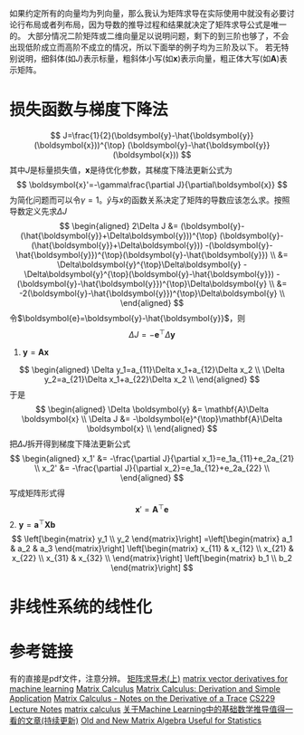 如果约定所有的向量均为列向量，那么我认为矩阵求导在实际使用中就没有必要讨论行布局或者列布局，因为导数的推导过程和结果就决定了矩阵求导公式是唯一的。
大部分情况二阶矩阵或二维向量足以说明问题，剩下的到三阶也够了，不会出现低阶成立而高阶不成立的情况，所以下面举的例子均为三阶及以下。
若无特别说明，细斜体(如$J$)表示标量，粗斜体小写(如$\boldsymbol{x}$)表示向量，粗正体大写(如$\mathbf{A}$)表示矩阵。

# 损失函数与梯度下降法
$$
    J=\frac{1}{2}(\boldsymbol{y}-\hat{\boldsymbol{y}}(\boldsymbol{x}))^{\top}
    (\boldsymbol{y}-\hat{\boldsymbol{y}}(\boldsymbol{x}))
$$
其中$J$是标量损失值，$\boldsymbol{x}$是待优化参数，其梯度下降法更新公式为
$$
\boldsymbol{x}'=-\gamma\frac{\partial J}{\partial\boldsymbol{x}}
$$
为简化问题而可以令$\gamma=1$。$\hat{y}$与$x$的函数关系决定了矩阵的导数应该怎么求。按照导数定义先求$\Delta J$
$$
\begin{aligned}
    2\Delta J &= (\boldsymbol{y}-(\hat{\boldsymbol{y}}+\Delta\boldsymbol{y}))^{\top}
    (\boldsymbol{y}-(\hat{\boldsymbol{y}}+\Delta\boldsymbol{y}))
    -(\boldsymbol{y}-\hat{\boldsymbol{y}})^{\top}(\boldsymbol{y}-\hat{\boldsymbol{y}}) \\
    &= \Delta\boldsymbol{y}^{\top}\Delta\boldsymbol{y}
    -\Delta\boldsymbol{y}^{\top}(\boldsymbol{y}-\hat{\boldsymbol{y}})
    -(\boldsymbol{y}-\hat{\boldsymbol{y}})^{\top}\Delta\boldsymbol{y} \\
    &= -2(\boldsymbol{y}-\hat{\boldsymbol{y}})^{\top}\Delta\boldsymbol{y} \\
\end{aligned}
$$
令$\boldsymbol{e}=\boldsymbol{y}-\hat{\boldsymbol{y}}$，则
$$
\Delta J=-\boldsymbol{e}^{\top}\Delta\boldsymbol{y}
$$

1. $\boldsymbol{y}=\mathbf{A}\boldsymbol{x}$

$$
\begin{aligned}
    \Delta y_1=a_{11}\Delta x_1+a_{12}\Delta x_2 \\
    \Delta y_2=a_{21}\Delta x_1+a_{22}\Delta x_2 \\
\end{aligned}
$$
于是
$$
\begin{aligned}
    \Delta \boldsymbol{y} &= \mathbf{A}\Delta \boldsymbol{x} \\
    \Delta J &= -\boldsymbol{e}^{\top}\mathbf{A}\Delta \boldsymbol{x} \\
\end{aligned}
$$
把$\Delta J$拆开得到梯度下降法更新公式
$$
\begin{aligned}
    x_1' &= -\frac{\partial J}{\partial x_1}=e_1a_{11}+e_2a_{21} \\
    x_2' &= -\frac{\partial J}{\partial x_2}=e_1a_{12}+e_2a_{22} \\
\end{aligned}
$$
写成矩阵形式得
$$
\boldsymbol{x}'=\mathbf{A}^{\top}\boldsymbol{e}
$$
2. $\boldsymbol{y}=\boldsymbol{a}^{\top}\mathbf{X}\boldsymbol{b}$
$$
\left[\begin{matrix}
    y_1 \\ y_2
\end{matrix}\right]
=\left[\begin{matrix}
    a_1 & a_2 & a_3
\end{matrix}\right]
\left[\begin{matrix}
    x_{11} & x_{12} \\
    x_{21} & x_{22} \\
    x_{31} & x_{32} \\
\end{matrix}\right]
\left[\begin{matrix}
    b_1 \\ b_2
\end{matrix}\right]
$$

# 非线性系统的线性化
# 参考链接
有的直接是pdf文件，注意分辨。
[矩阵求导术(上)](https://zhuanlan.zhihu.com/p/24709748)
[matrix vector derivatives for machine learning](https://github.com/soloice/Matrix_Derivatives)
[Matrix Calculus](http://www.matrixcalculus.org/)
[Matrix Calculus: Derivation and Simple Application](https://project.hupili.net/tutorial/hu2012-matrix-calculus/hu2012matrix-calculus.pdf)
[Matrix Calculus - Notes on the Derivative of a Trace](http://paulklein.ca/newsite/teaching/matrix%20calculus.pdf)
[CS229 Lecture Notes](http://cs229.stanford.edu/notes2021fall/cs229-notes1.pdf)
[matrix calculus](http://cal.cs.illinois.edu/~johannes/research/matrix%20calculus.pdf)
[关于Machine Learning中的基础数学推导值得一看的文章(持续更新)](https://zhuanlan.zhihu.com/p/475364267)
[Old and New Matrix Algebra Useful for Statistics](https://tminka.github.io/papers/matrix/)
